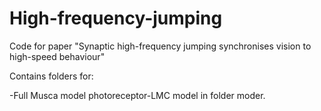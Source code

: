 # High-frequency-jumping
Code for paper "Synaptic high-frequency jumping synchronises vision to high-speed behaviour"

Contains folders for:

-Full Musca model photoreceptor-LMC model in folder moder. 

